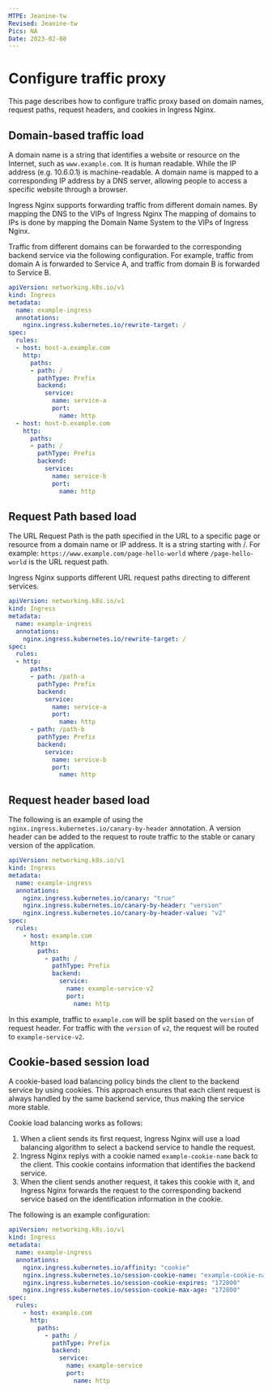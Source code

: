 ```yaml
---
MTPE: Jeanine-tw
Revised: Jeanine-tw
Pics: NA
Date: 2023-02-08
---
```


# Configure traffic proxy

This page describes how to configure traffic proxy based on domain names, request paths, request headers, and cookies in Ingress Nginx.

## Domain-based traffic load

A domain name is a string that identifies a website or resource on the Internet, such as `www.example.com`. It is human readable.
While the IP address (e.g. 10.6.0.1) is machine-readable. A domain name is mapped to a corresponding IP address by a DNS server, allowing people to access a specific website through a browser.

Ingress Nginx supports forwarding traffic from different domain names. By mapping the DNS to the VIPs of Ingress Nginx
The mapping of domains to IPs is done by mapping the Domain Name System to the VIPs of Ingress Nginx.

Traffic from different domains can be forwarded to the corresponding backend service via the following configuration.
For example, traffic from domain A is forwarded to Service A, and traffic from domain B is forwarded to Service B.

```yaml
apiVersion: networking.k8s.io/v1
kind: Ingress
metadata:
  name: example-ingress
  annotations:
    nginx.ingress.kubernetes.io/rewrite-target: /
spec:
  rules:
  - host: host-a.example.com
    http:
      paths:
      - path: /
        pathType: Prefix
        backend:
          service:
            name: service-a
            port:
              name: http
  - host: host-b.example.com
    http:
      paths:
      - path: /
        pathType: Prefix
        backend:
          service:
            name: service-b
            port:
              name: http
```

## Request Path based load

The URL Request Path is the path specified in the URL to a specific page or resource from a domain name or IP address.
It is a string starting with /.
For example: `https://www.example.com/page-hello-world` where `/page-hello-world` is the URL request path.

Ingress Nginx supports different URL request paths directing to different services.

```yaml
apiVersion: networking.k8s.io/v1
kind: Ingress
metadata:
  name: example-ingress
  annotations:
    nginx.ingress.kubernetes.io/rewrite-target: /
spec:
  rules:
  - http:
      paths:
      - path: /path-a
        pathType: Prefix
        backend:
          service:
            name: service-a
            port:
              name: http
      - path: /path-b
        pathType: Prefix
        backend:
          service:
            name: service-b
            port:
              name: http
```

## Request header based load

The following is an example of using the `nginx.ingress.kubernetes.io/canary-by-header` annotation.
A version header can be added to the request to route traffic to the stable or canary version of the application.

```yaml
apiVersion: networking.k8s.io/v1
kind: Ingress
metadata:
  name: example-ingress
  annotations:
    nginx.ingress.kubernetes.io/canary: "true"
    nginx.ingress.kubernetes.io/canary-by-header: "version"
    nginx.ingress.kubernetes.io/canary-by-header-value: "v2"
spec:
  rules:
    - host: example.com
      http:
        paths:
          - path: /
            pathType: Prefix
            backend:
              service:
                name: example-service-v2
                port:
                  name: http
```

In this example, traffic to `example.com` will be split based on the `version` of request header.
For traffic with the `version` of `v2`, the request will be routed to `example-service-v2`.

## Cookie-based session load

A cookie-based load balancing policy binds the client to the backend service by using cookies. This approach ensures that each client request is always handled by the same backend service, thus making the service more stable.

Cookie load balancing works as follows:

1. When a client sends its first request, Ingress Nginx will use a load balancing algorithm to select a backend service to handle the request.
2. Ingress Nginx replys with a cookie named `example-cookie-name` back to the client. This cookie contains information that identifies the backend service.
3. When the client sends another request, it takes this cookie with it, and Ingress Nginx forwards the request to the corresponding backend service based on the identification information in the cookie.

The following is an example configuration:

```yaml
apiVersion: networking.k8s.io/v1
kind: Ingress
metadata:
  name: example-ingress
  annotations:
    nginx.ingress.kubernetes.io/affinity: "cookie"
    nginx.ingress.kubernetes.io/session-cookie-name: "example-cookie-name"
    nginx.ingress.kubernetes.io/session-cookie-expires: "172800"
    nginx.ingress.kubernetes.io/session-cookie-max-age: "172800"
spec:
  rules:
    - host: example.com
      http:
        paths:
          - path: /
            pathType: Prefix
            backend:
              service:
                name: example-service
                port:
                  name: http
```
